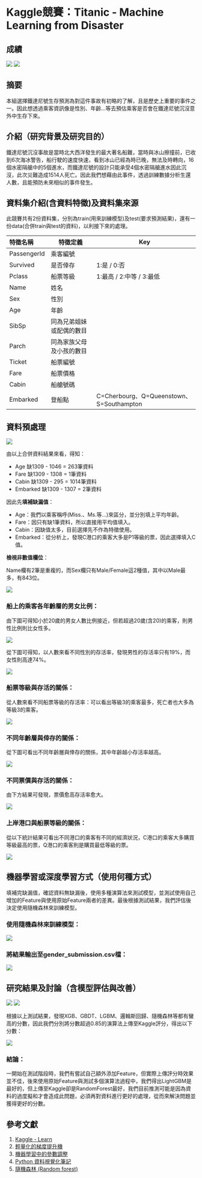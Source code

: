 # Kaggle競賽：Titanic - Machine Learning from Disaster

## 成績
![](FileBackup/0613-README-IMG/成績-1.png)
![](FileBackup/0613-README-IMG/成績-2.png)

## 摘要
本組選擇鐵達尼號生存預測為對這件事故有初略的了解，且是歷史上重要的事件之一。因此想透過乘客資訊像是性別、年齡…等去預估乘客是否會在鐵達尼號沉沒意外中生存下來。

## 介紹（研究背景及研究目的）
鐵達尼號沉沒事故是當時北大西洋發生的最大著名船難，當時與冰山擦撞前，已收到6次海冰警告，船行駛的速度快速，看到冰山已經為時已晚，無法及時轉向，16個水密隔艙中的5個進水，而鐵達尼號的設計只能承受4個水密隔艙進水因此沉沒，此次災難造成1514人死亡。因此我們想藉由此事件，透過訓練數據分析生還人數，且能預防未來相似的事件發生。

## 資料集介紹(含資料特徵)及資料集來源
此競賽共有2份資料集，分別為train(用來訓練模型)及test(要求預測結果)，還有一份data(合併train與test的資料)，以利接下來的處理。

| 特徵名稱 | 特徵定義 | Key |
|:-------- | -------- | -------- |
| PassengerId     | 乘客編號     |      |
| Survived     | 是否倖存     | 1:是 / 0:否     |
| Pclass     | 船票等級     | 1:最高 / 2:中等 / 3:最低     |
| Name     | 姓名     |      |
| Sex     | 性別     |      |
| Age     | 年齡     |      |
| SibSp     | 同為兄弟姐妹或配偶的數目     |      |
| Parch     | 同為家族父母及小孩的數目     |      |
| Ticket     | 船票編號     |      |
| Fare     | 船票價格     |      |
| Cabin     | 船艙號碼     |      |
| Embarked     | 登船點     | C=Cherbourg、Q=Queenstown、S=Southampton|

## 資料預處理
![](FileBackup/0613-README-IMG/資料預處理.png)

由以上合併資料結果來看，得知：
* Age 缺1309 - 1046 = 263筆資料
* Fare 缺1309 - 1308 = 1筆資料
* Cabin 缺1309 - 295 = 1014筆資料
* Embarked 缺1309 - 1307 = 2筆資料

因此先**填補缺漏值**：
* Age：我們以乘客稱呼(Miss.、Ms.等…)來區分，並分別填上平均年齡。
* Fare：因只有缺1筆資料，所以直接用平均值填入。
* Cabin：因缺值太多，目前選擇先不作為特徵使用。
* Embarked：從分析上，發現C港口的乘客大多是P1等級的票，因此選擇填入C值。

**檢視非數值欄位**：

Name欄有2筆是重複的，而Sex欄只有Male/Female這2種值，其中以Male最多，有843位。

![](FileBackup/0613-README-IMG/檢視非數值欄位.png)

### 船上的乘客各年齡層的男女比例：
由下圖可得知小於20歲的男女人數比例接近，但若超過20歲(含20)的乘客，則男性比例則比女性多。

![](FileBackup/0613-README-IMG/船上的乘客各年齡層的男女比例-1.png)

從下圖可得知，以人數來看不同性別的存活率，發現男性的存活率只有19%，而女性則高達74%。

![](FileBackup/0613-README-IMG/船上的乘客各年齡層的男女比例-2.png)

### 船票等級與存活的關係：
從人數來看不同船票等級的存活率：可以看出等級3的乘客最多，死亡者也大多為等級3的乘客。

![](FileBackup/0613-README-IMG/船上的乘客各年齡層的男女比例-2.png)

### 不同年齡層與倖存的關係：
從下圖可看出不同年齡層與倖存的關係，其中年齡越小存活率越高。

![](FileBackup/0613-README-IMG/不同年齡層與倖存的關係.png)

### 不同票價與存活的關係：
由下方結果可發現，票價愈高存活率愈大。

![](FileBackup/0613-README-IMG/不同票價與存活的關係.png)

### 上岸港口與船票等級的關係：
從以下統計結果可看出不同港口的乘客有不同的經濟狀況，C港口的乘客大多購買等級最高的票，Q港口的乘客則是購買最低等級的票。

![](FileBackup/0613-README-IMG/上岸港口與船票等級的關係.png)

## 機器學習或深度學習方式（使用何種方式）
填補完缺漏值，確認資料無缺漏後，使用多種演算法來測試模型，並測試使用自己增加的Feature與使用原始Feature兩者的差異。最後根據測試結果，我們評估後決定使用隨機森林來訓練模型。

### 使用隨機森林來訓練模型：
![](FileBackup/0613-README-IMG/使用隨機森林來訓練模型.png)

### 將結果輸出至gender_submission.csv檔：
![](FileBackup/0613-README-IMG/將結果輸出至gender_submission.csv檔.png)

## 研究結果及討論（含模型評估與改善）
![](FileBackup/0613-README-IMG/使用多種演算法測試與評估-1.png)
![](FileBackup/0613-README-IMG/使用多種演算法測試與評估-2.png)

根據以上測試結果，發現XGB、GBDT、LGBM、邏輯斯回歸、隨機森林等都有蠻高的分數，因此我們分別將分數超過0.85的演算法上傳至Kaggle評分，得出以下分數：

![](FileBackup/0613-README-IMG/使用多種演算法測試與評估-3.png)

### 結論：
一開始在測試階段時，我們有嘗試自己額外添加Feature，但實際上傳評分時效果並不佳，後來使用原始Feature與測試多個演算法過程中，我們得出LightGBM是最好的，但上傳至Kaggle卻是RandomForest最好，我們目前推測可能是因為資料的過度擬和才會造成此問題，必須再對資料進行更好的處理，從而來解決問題並獲得更好的分數。

## 參考文獻
1. [Kaggle - Learn](https://www.kaggle.com/learn)
2. [輕量化的梯度提升機](https://ithelp.ithome.com.tw/m/articles/10274577)
3. [機器學習中的參數調整](https://zhuanlan.zhihu.com/p/37310443)
4. [Python 資料視覺化筆記](https://yanwei-liu.medium.com/python-%E8%B3%87%E6%96%99%E8%A6%96%E8%A6%BA%E5%8C%96%E7%AD%86%E8%A8%98-%E4%B8%89-%E4%BD%BF%E7%94%A8matplotlib%E7%B9%AA%E5%9C%96-d545d187f77f)
5. [隨機森林 (Random forest)](https://ithelp.ithome.com.tw/articles/10272586)

